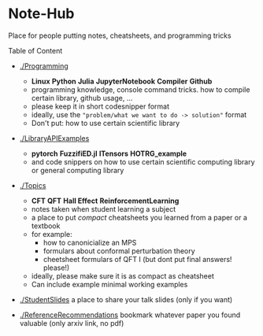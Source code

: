 # Note-Hub
Place for people putting notes, cheatsheets, and programming tricks

Table of Content

- [./Programming](./Programming)
    - **Linux** **Python** **Julia** **JupyterNotebook** **Compiler** **Github**
    - programming knowledge, console command tricks. how to compile certain library, github usage, ...
    - please keep it in short codesnipper format
    - ideally, use the `"problem/what we want to do -> solution"` format
    - Don't put: how to use certain scientific library

- [./LibraryAPIExamples](./LibraryAPIExamples)
    - **pytorch** **FuzzifiED.jl** **ITensors** **HOTRG_example**
    - and code snippers on how to use certain scientific computing library or general computing library

- [./Topics](./Topics)
    - **CFT** **QFT** **Hall Effect** **ReinforcementLearning**
    - notes taken when student learning a subject
    - a place to put *compact* cheatsheets you learned from a paper or a textbook
    - for example: 
        - how to canonicialize an MPS
        - formulars about conformal perturbation theory
        - cheetsheet formulars of QFT I (but dont put final answers! please!)
    - ideally, please make sure it is as compact as cheatsheet
    - Can include example minimal working examples

- [./StudentSlides](./StudentSlides)
    a place to share your talk slides (only if you want)

- [./ReferenceRecommendations](./ReferenceRecommendations)
    bookmark whatever paper you found valuable (only arxiv link, no pdf)